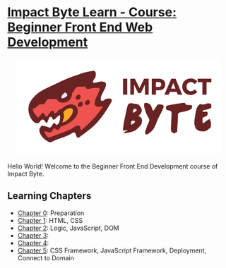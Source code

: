 # [Impact Byte Learn - Course: Beginner Front End Web Development](https://www.gitbook.com/read/book/impactbyte-learn/course-web-full-stack)

<p style="text-align:center;">
  <img src="assets/impactbyte-logo.png">

Hello World! Welcome to the Beginner Front End Development course of Impact Byte.

## Learning Chapters

* [Chapter 0](chapter-0/README.md): Preparation
* [Chapter 1](chapter-1/README.md): HTML, CSS
* [Chapter 2](chapter-2/README.md): Logic, JavaScript, DOM
* [Chapter 3](chapter-3/README.md): 
* [Chapter 4](chapter-4/README.md): 
* [Chapter 5](chapter-5/README.md): CSS Framework, JavaScript Framework, Deployment, Connect to Domain


